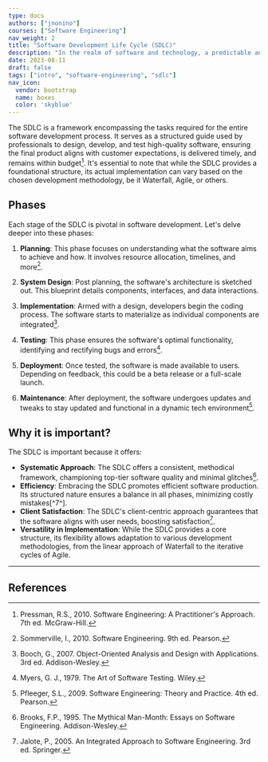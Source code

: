 ```yaml
---
type: docs
authors: ["jnonino"]
courses: ["Software Engineering"]
nav_weight: 2
title: "Software Development Life Cycle (SDLC)"
description: "In the realm of software and technology, a predictable and structured approach to software development is pivotal. The Software Development Life Cycle (SDLC) offers just that. As we delve into the SDLC, you'll understand its integral role in the world of software engineering and how it manifests in various development methodologies."
date: 2023-08-11
draft: false
tags: ["intro", "software-engineering", "sdlc"]
nav_icon:
  vendor: bootstrap
  name: boxes
  color: 'skyblue'
---
```


The SDLC is a framework encompassing the tasks required for the entire software development process. It serves as a structured guide used by professionals to design, develop, and test high-quality software, ensuring the final product aligns with customer expectations, is delivered timely, and remains within budget[^1]. It's essential to note that while the SDLC provides a foundational structure, its actual implementation can vary based on the chosen development methodology, be it Waterfall, Agile, or others.

## Phases

Each stage of the SDLC is pivotal in software development. Let's delve deeper into these phases:

1. **Planning**: This phase focuses on understanding what the software aims to achieve and how. It involves resource allocation, timelines, and more[^2].

2. **System Design**: Post planning, the software's architecture is sketched out. This blueprint details components, interfaces, and data interactions.

3. **Implementation**: Armed with a design, developers begin the coding process. The software starts to materialize as individual components are integrated[^3].

4. **Testing**: This phase ensures the software's optimal functionality, identifying and rectifying bugs and errors[^4].

5. **Deployment**: Once tested, the software is made available to users. Depending on feedback, this could be a beta release or a full-scale launch.

6. **Maintenance**: After deployment, the software undergoes updates and tweaks to stay updated and functional in a dynamic tech environment[^5].

## Why it is important?

The SDLC is important because it offers:
- **Systematic Approach**: The SDLC offers a consistent, methodical framework, championing top-tier software quality and minimal glitches[^6].
- **Efficiency**: Embracing the SDLC promotes efficient software production. Its structured nature ensures a balance in all phases, minimizing costly mistakes[^7^].
- **Client Satisfaction**: The SDLC's client-centric approach guarantees that the software aligns with user needs, boosting satisfaction[^8].
- **Versatility in Implementation**: While the SDLC provides a core structure, its flexibility allows adaptation to various development methodologies, from the linear approach of Waterfall to the iterative cycles of Agile.

---

## References

[^1]: Pressman, R.S., 2010. Software Engineering: A Practitioner's Approach. 7th ed. McGraw-Hill.
[^2]: Sommerville, I., 2010. Software Engineering. 9th ed. Pearson.
[^3]: Booch, G., 2007. Object-Oriented Analysis and Design with Applications. 3rd ed. Addison-Wesley.
[^4]: Myers, G. J., 1979. The Art of Software Testing. Wiley.
[^5]: Pfleeger, S.L., 2009. Software Engineering: Theory and Practice. 4th ed. Pearson.
[^6]: Brooks, F.P., 1995. The Mythical Man-Month: Essays on Software Engineering. Addison-Wesley.
[^7]: Boehm, B.W., 1988. A Spiral Model of Software Development and Enhancement. Computer, 21(5).
[^8]: Jalote, P., 2005. An Integrated Approach to Software Engineering. 3rd ed. Springer.
